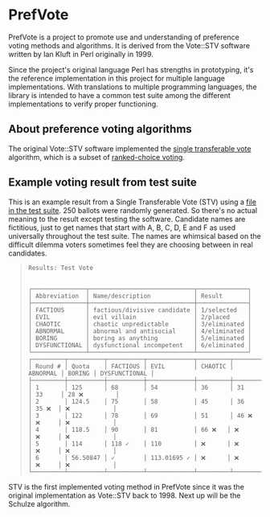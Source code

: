 # PrefVote

PrefVote is a project to promote use and understanding of preference voting methods and algorithms. It is derived from the Vote::STV software written by Ian Kluft in Perl originally in 1999.

Since the project's original language Perl has strengths in prototyping, it's the reference implementation in this project for multiple language implementations. With translations to multiple programming languages, the library is intended to have a common test suite among the different implementations to verify proper functioning.

## About preference voting algorithms

The original Vote::STV software implemented the [single transferable vote](https://en.wikipedia.org/wiki/Single_transferable_vote) algorithm, which is a subset of [ranked-choice voting](https://en.wikipedia.org/wiki/Ranked_voting).

## Example voting result from test suite

This is an example result from a Single Transferable Vote (STV) using a [file in the test suite](test/inputs/100-rcv-test/001-rcv-test.yaml). 250 ballots were randomly generated. So there's no actual meaning to the result except testing the software. Candidate names are fictitious, just to get names that start with A, B, C, D, E and F as used universally throughout the test suite. The names are whimsical based on the difficult dilemma voters sometimes feel they are choosing between in real candidates.

> ```
> Results: Test Vote
> 
> 
> ┌───────────────┬─────────────────────────────┬──────────────┐
> │ Abbreviation  │ Name/description            │ Result       │
> ├───────────────┼─────────────────────────────┼──────────────┤
> │ FACTIOUS      │ factious/divisive candidate │ 1/selected   │
> │ EVIL          │ evil villain                │ 2/placed     │
> │ CHAOTIC       │ chaotic unpredictable       │ 3/eliminated │
> │ ABNORMAL      │ abnormal and antisocial     │ 4/eliminated │
> │ BORING        │ boring as anything          │ 5/eliminated │
> │ DYSFUNCTIONAL │ dysfunctional incompetent   │ 6/eliminated │
> └───────────────┴─────────────────────────────┴──────────────┘
> ┌─────────┬──────────┬──────────┬─────────────┬─────────┬──────────┬────────┬───────────────┐
> │ Round # │ Quota    │ FACTIOUS │ EVIL        │ CHAOTIC │ ABNORMAL │ BORING │ DYSFUNCTIONAL │
> ├─────────┼──────────┼──────────┼─────────────┼─────────┼──────────┼────────┼───────────────┤
> │ 1       │ 125      │ 68       │ 54          │ 36      │ 31       │ 33     │ 28 ❌         │
> │ 2       │ 124.5    │ 75       │ 58          │ 45      │ 36       │ 35 ❌  │ ❌            │
> │ 3       │ 122      │ 78       │ 69          │ 51      │ 46 ❌    │ ❌     │ ❌            │
> │ 4       │ 118.5    │ 90       │ 81          │ 66 ❌   │ ❌       │ ❌     │ ❌            │
> │ 5       │ 114      │ 118 ✓    │ 110         │ ❌      │ ❌       │ ❌     │ ❌            │
> │ 6       │ 56.50847 │ ✓        │ 113.01695 ✓ │ ❌      │ ❌       │ ❌     │ ❌            │
> └─────────┴──────────┴──────────┴─────────────┴─────────┴──────────┴────────┴───────────────┘
> ```

STV is the first implemented voting method in PrefVote since it was the original implementation as Vote::STV back to 1998. Next up will be the Schulze algorithm.
